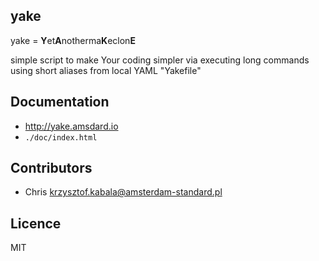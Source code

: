 yake
---

yake = **Y**et**A**notherma**K**eclon**E**

simple script to make Your coding simpler via executing long commands using short aliases from local YAML "Yakefile"

## Documentation
* http://yake.amsdard.io 
* `./doc/index.html`

## Contributors
* Chris <krzysztof.kabala@amsterdam-standard.pl>

## Licence
MIT